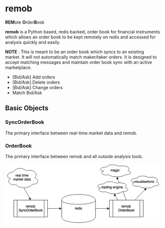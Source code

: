 # remob
**REM**ote **O**rder**B**ook

**remob** is a Python based, redis backed, order book for financial instruments which allows an order book to be kept remotely on redis and accessed for analysis quickly and easily. 

**NOTE** : This is meant to be an order book which syncs to an existing market. It will not automatically match maker/taker orders. It is designed to accept matching messages and maintain order book sync with an active marketplace. 

* [Bid/Ask] Add orders
* [Bid/Ask] Delete orders
* [Bid/Ask] Change orders
* Match Bid/Ask


## Basic Objects

### SyncOrderBook

The primary interface between real-time market data and remob. 

### OrderBook

The primary interface between remob and all outside analysis tools.

![](docs/diagram-overview.png)
